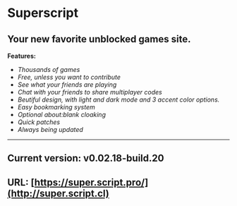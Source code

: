 # Superscript
## Your new favorite unblocked games site.
**Features:**
- *Thousands of games*
- *Free, unless you want to contribute*
- *See what your friends are playing*
- *Chat with your friends to share multiplayer codes*
- *Beutiful design, with light and dark mode and 3 accent color options.*
- *Easy bookmarking system*
- *Optional about:blank cloaking*
- *Quick patches*
- *Always being updated*
- - -
## Current version: v0.02.18-build.20
## URL: [https://super.script.pro/](http://super.script.cl)
